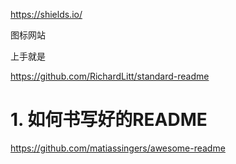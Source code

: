 

https://shields.io/



图标网站


上手就是


https://github.com/RichardLitt/standard-readme





# 1. 如何书写好的README

https://github.com/matiassingers/awesome-readme




















